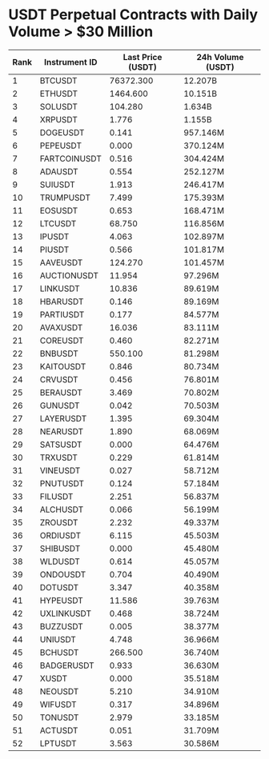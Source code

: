 # USDT Perpetual Contracts with Daily Volume > $30 Million

| Rank | Instrument ID | Last Price (USDT) | 24h Volume (USDT) |
|------|---------------|-------------------|-------------------|
| 1 | BTCUSDT | 76372.300 | 12.207B |
| 2 | ETHUSDT | 1464.600 | 10.151B |
| 3 | SOLUSDT | 104.280 | 1.634B |
| 4 | XRPUSDT | 1.776 | 1.155B |
| 5 | DOGEUSDT | 0.141 | 957.146M |
| 6 | PEPEUSDT | 0.000 | 370.124M |
| 7 | FARTCOINUSDT | 0.516 | 304.424M |
| 8 | ADAUSDT | 0.554 | 252.127M |
| 9 | SUIUSDT | 1.913 | 246.417M |
| 10 | TRUMPUSDT | 7.499 | 175.393M |
| 11 | EOSUSDT | 0.653 | 168.471M |
| 12 | LTCUSDT | 68.750 | 116.856M |
| 13 | IPUSDT | 4.063 | 102.897M |
| 14 | PIUSDT | 0.566 | 101.817M |
| 15 | AAVEUSDT | 124.270 | 101.457M |
| 16 | AUCTIONUSDT | 11.954 | 97.296M |
| 17 | LINKUSDT | 10.836 | 89.619M |
| 18 | HBARUSDT | 0.146 | 89.169M |
| 19 | PARTIUSDT | 0.177 | 84.577M |
| 20 | AVAXUSDT | 16.036 | 83.111M |
| 21 | COREUSDT | 0.460 | 82.271M |
| 22 | BNBUSDT | 550.100 | 81.298M |
| 23 | KAITOUSDT | 0.846 | 80.734M |
| 24 | CRVUSDT | 0.456 | 76.801M |
| 25 | BERAUSDT | 3.469 | 70.802M |
| 26 | GUNUSDT | 0.042 | 70.503M |
| 27 | LAYERUSDT | 1.395 | 69.304M |
| 28 | NEARUSDT | 1.890 | 68.069M |
| 29 | SATSUSDT | 0.000 | 64.476M |
| 30 | TRXUSDT | 0.229 | 61.814M |
| 31 | VINEUSDT | 0.027 | 58.712M |
| 32 | PNUTUSDT | 0.124 | 57.184M |
| 33 | FILUSDT | 2.251 | 56.837M |
| 34 | ALCHUSDT | 0.066 | 56.199M |
| 35 | ZROUSDT | 2.232 | 49.337M |
| 36 | ORDIUSDT | 6.115 | 45.503M |
| 37 | SHIBUSDT | 0.000 | 45.480M |
| 38 | WLDUSDT | 0.614 | 45.057M |
| 39 | ONDOUSDT | 0.704 | 40.490M |
| 40 | DOTUSDT | 3.347 | 40.358M |
| 41 | HYPEUSDT | 11.586 | 39.763M |
| 42 | UXLINKUSDT | 0.468 | 38.724M |
| 43 | BUZZUSDT | 0.005 | 38.377M |
| 44 | UNIUSDT | 4.748 | 36.966M |
| 45 | BCHUSDT | 266.500 | 36.740M |
| 46 | BADGERUSDT | 0.933 | 36.630M |
| 47 | XUSDT | 0.000 | 35.518M |
| 48 | NEOUSDT | 5.210 | 34.910M |
| 49 | WIFUSDT | 0.317 | 34.896M |
| 50 | TONUSDT | 2.979 | 33.185M |
| 51 | ACTUSDT | 0.051 | 31.709M |
| 52 | LPTUSDT | 3.563 | 30.586M |
